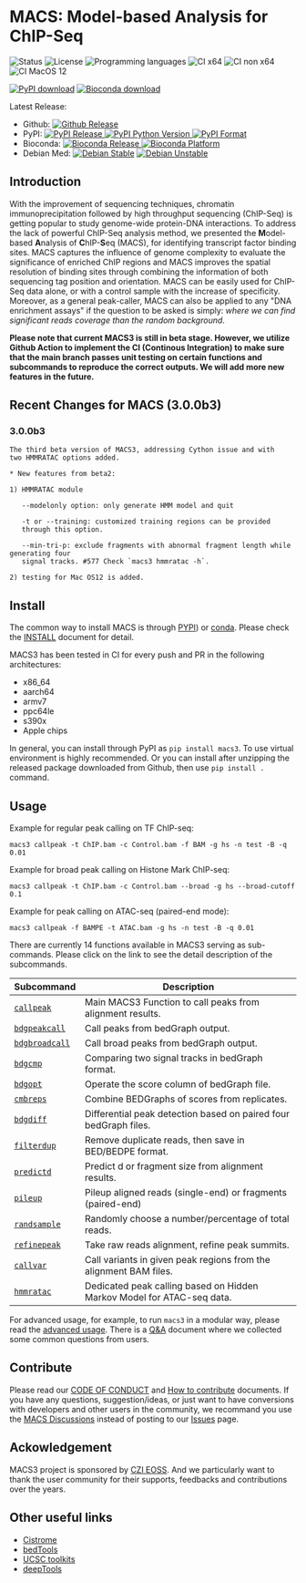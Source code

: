 # MACS: Model-based Analysis for ChIP-Seq

![Status](https://img.shields.io/pypi/status/macs3.svg) ![License](https://img.shields.io/github/license/macs3-project/MACS) ![Programming languages](https://img.shields.io/github/languages/top/macs3-project/MACS) ![CI x64](https://github.com/macs3-project/MACS/workflows/CI%20x64/badge.svg) ![CI non x64](https://github.com/macs3-project/MACS/workflows/CI%20non%20x64,%20python%203.7/badge.svg) ![CI MacOS 12](https://github.com/macs3-project/MACS/workflows/CI%20MacOS%2012/badge.svg)

[![PyPI download](https://img.shields.io/pypi/dm/macs3?label=pypi%20downloads)](https://pypistats.org/packages/macs3) [![Bioconda download](https://img.shields.io/conda/dn/bioconda/macs3?label=bioconda%20downloads)](https://anaconda.org/bioconda/macs3)

Latest Release:
* Github: [![Github Release](https://img.shields.io/github/v/release/macs3-project/MACS)](https://github.com/macs3-project/MACS/releases)
* PyPI: [![PyPI Release](https://img.shields.io/pypi/v/macs3.svg) ![PyPI Python Version](https://img.shields.io/pypi/pyversions/MACS3) ![PyPI Format](https://img.shields.io/pypi/format/macs3)](https://pypi.org/project/macs3/)
* Bioconda: [![Bioconda Release](https://img.shields.io/conda/v/bioconda/macs3) ![Bioconda Platform](https://img.shields.io/conda/pn/bioconda/macs3)](https://anaconda.org/bioconda/macs3)
* Debian Med: [![Debian Stable](https://img.shields.io/debian/v/macs/stable?label=debian%20stable)](https://packages.debian.org/stable/macs) [![Debian Unstable](https://img.shields.io/debian/v/macs/sid?label=debian%20sid)](https://packages.debian.org/sid/macs)

## Introduction

With the improvement of sequencing techniques, chromatin
immunoprecipitation followed by high throughput sequencing (ChIP-Seq)
is getting popular to study genome-wide protein-DNA interactions. To
address the lack of powerful ChIP-Seq analysis method, we presented
the **M**odel-based **A**nalysis of **C**hIP-**S**eq (MACS), for
identifying transcript factor binding sites. MACS captures the
influence of genome complexity to evaluate the significance of
enriched ChIP regions and MACS improves the spatial resolution of
binding sites through combining the information of both sequencing tag
position and orientation. MACS can be easily used for ChIP-Seq data
alone, or with a control sample with the increase of
specificity. Moreover, as a general peak-caller, MACS can also be
applied to any "DNA enrichment assays" if the question to be asked is
simply: *where we can find significant reads coverage than the random
background*.

**Please note that current MACS3 is still in beta stage. However, we
utilize Github Action to implement the CI (Continous Integration) to
make sure that the main branch passes unit testing on certain
functions and subcommands to reproduce the correct outputs. We will
add more new features in the future.**

## Recent Changes for MACS (3.0.0b3)

### 3.0.0b3
    The third beta version of MACS3, addressing Cython issue and with
    two HMMRATAC options added.
	   
	* New features from beta2:

	1) HMMRATAC module
    
       --modelonly option: only generate HMM model and quit
       
       -t or --training: customized training regions can be provided
	   through this option.
	   
	   --min-tri-p: exclude fragments with abnormal fragment length while generating four
       signal tracks. #577 Check `macs3 hmmratac -h`.
    
    2) testing for Mac OS12 is added. 
    
## Install

The common way to install MACS is through
[PYPI](https://pypi.org/project/macs3/)) or
[conda](https://anaconda.org/bioconda/macs3). Please check the
[INSTALL](./docs/INSTALL.md) document for detail.

MACS3 has been tested in CI for every push and PR in the following
architectures:

 * x86_64
 * aarch64
 * armv7
 * ppc64le
 * s390x 
 * Apple chips

In general, you can install through PyPI as `pip install macs3`. 
To use virtual environment is highly recommended. Or you can install
after unzipping the released package downloaded from Github, then
use `pip install .` command.

## Usage

Example for regular peak calling on TF ChIP-seq:

`macs3 callpeak -t ChIP.bam -c Control.bam -f BAM -g hs -n test -B -q 0.01`

Example for broad peak calling on Histone Mark ChIP-seq:

`macs3 callpeak -t ChIP.bam -c Control.bam --broad -g hs --broad-cutoff 0.1`

Example for peak calling on ATAC-seq (paired-end mode):

`macs3 callpeak -f BAMPE -t ATAC.bam -g hs -n test -B -q 0.01`

There are currently 14 functions available in MACS3 serving as
sub-commands. Please click on the link to see the detail description
of the subcommands.

Subcommand | Description
-----------|----------
[`callpeak`](./docs/callpeak.md) | Main MACS3 Function to call peaks from alignment results.
[`bdgpeakcall`](./docs/bdgpeakcall.md) | Call peaks from bedGraph output.
[`bdgbroadcall`](./docs/bdgbroadcall.md) | Call broad peaks from bedGraph output.
[`bdgcmp`](./docs/bdgcmp.md) | Comparing two signal tracks in bedGraph format.
[`bdgopt`](./docs/bdgopt.md) | Operate the score column of bedGraph file.
[`cmbreps`](./docs/cmbreps.md) | Combine BEDGraphs of scores from replicates.
[`bdgdiff`](./docs/bdgdiff.md) | Differential peak detection based on paired four bedGraph files.
[`filterdup`](./docs/filterdup.md) | Remove duplicate reads, then save in BED/BEDPE format.
[`predictd`](./docs/predictd.md) | Predict d or fragment size from alignment results.
[`pileup`](./docs/pileup.md) | Pileup aligned reads (single-end) or fragments (paired-end)
[`randsample`](./docs/randsample.md) | Randomly choose a number/percentage of total reads.
[`refinepeak`](./docs/refinepeak.md) | Take raw reads alignment, refine peak summits.
[`callvar`](./docs/callvar.md) | Call variants in given peak regions from the alignment BAM files.
[`hmmratac`](./docs/hmmratac.md) | Dedicated peak calling based on Hidden Markov Model for ATAC-seq data.

For advanced usage, for example, to run `macs3` in a modular way,
please read the [advanced usage](./docs/advanced_usage.md). There is a
[Q&A](./docs/qa.md) document where we collected some common questions
from users.

## Contribute

Please read our [CODE OF CONDUCT](./CODE_OF_CONDUCT.md) and
[How to contribute](./CONTRIBUTING.md) documents. If you have any
questions, suggestion/ideas, or just want to have conversions with
developers and other users in the community, we recommand you use the
[MACS Discussions](https://github.com/macs3-project/MACS/discussions)
instead of posting to our
[Issues](https://github.com/macs3-project/MACS/issues) page.

## Ackowledgement

MACS3 project is sponsored by
[CZI EOSS](https://chanzuckerberg.com/eoss/). And we particularly want
to thank the user community for their supports, feedbacks and
contributions over the years.

## Other useful links

 * [Cistrome](http://cistrome.org/)
 * [bedTools](http://code.google.com/p/bedtools/)
 * [UCSC toolkits](http://hgdownload.cse.ucsc.edu/admin/exe/)
 * [deepTools](https://github.com/deeptools/deepTools/)

